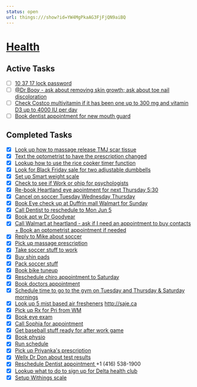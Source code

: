```yaml
---
status: open
url: things:///show?id=YW4MgPkaAG3FjFjQN9aiBQ
---
```


# [Health](things:///show?id=YW4MgPkaAG3FjFjQN9aiBQ)

## Active Tasks

- [ ] [10 37 17 lock password](things:///show?id=9cPkkbnmHHfQa6yrdMhJeW)
- [ ] [@Dr Booy - ask about removing skin growth; ask about toe nail discoloration ](things:///show?id=CpTSUtY9xaa7kbQox43xPK)
- [ ] [Check Costco multivitamin if it has been one up to 300 mg and vitamin D3 up to 4000 IU per day](things:///show?id=4Zraie9jSfojLHT9KvXKfC)
- [ ] [Book dentist appointment for new mouth guard](things:///show?id=2Gh46aMKBRNh3CWUrgZ1VU)

## Completed Tasks

- [x] [Look up how to massage release TMJ scar tissue ](things:///show?id=Qz25wB7J5HnBdo7g2kxr5N)
- [x] [Text the optometrist to have the prescription changed](things:///show?id=RVzRTsZNyN42vLvgWodv8u)
- [x] [Lookup how to use the rice cooker timer function ](things:///show?id=AERn8X3fg39mRNBFfh5VzN)
- [x] [Look for Black Friday sale for two adjustable dumbbells ](things:///show?id=9U8CY6FjkMTbnPa5Dk1Nnb)
- [x] [Set up Smart weight scale](things:///show?id=WCsgVkiog7os7hrR3sBBvr)
- [x] [Check to see if Work or ohip for psychologists](things:///show?id=DcRLdLzFqTc48ksiGpRbCw)
- [x] [Re-book Heartland eye apointment for next Thursday 5:30](things:///show?id=C293dhnteYet8LvF2b5xya)
- [x] [Cancel on soccer Tuesday Wednesday Thursday](things:///show?id=YBRjgjRMoaCxaRoievCN6d)
- [x] [Book Eye check up at Duffrin mall Walmart for Sunday ](things:///show?id=B45jcJStyuEEoSbyhEREUU)
- [x] [Call Dentist to reschedule to Mon Jun 5](things:///show?id=VZC9M4sMztj9UnJpZL7uWa)
- [x] [Book apt w Dr Goodyear ](things:///show?id=FULwquDHAgXvYSgD6o8MCV)
- [x] [Call Walmart at heartland - ask if I need an appointment to buy contacts + Book an optometrist appointment if needed](things:///show?id=Y1ctomUvb4jCiKphxHQ3cN)
- [x] [Reply to Mike about soccer](things:///show?id=3oND1qAsZX297d9mqn3obf)
- [x] [Pick up massage prescription ](things:///show?id=YZMgCcDfDDxzpbnpWmCLFn)
- [x] [Take soccer stuff to work ](things:///show?id=LN2k5HSe1Vvy9MkMW2Bf2P)
- [x] [Buy shin pads ](things:///show?id=P2PgW5iMJSeVmWuw52oHU)
- [x] [Pack soccer stuff](things:///show?id=PykfXF1couPAPUUMsQHqfq)
- [x] [Book bike tuneup ](things:///show?id=GX8LPwjxm5PtsWMGjbJ8Bt)
- [x] [Reschedule chiro appointment to Saturday ](things:///show?id=GDwWGAcjWeEzK7pFxwwr2k)
- [x] [Book doctors appointment ](things:///show?id=RVDsw8zfMR99j2hCew2Du7)
- [x] [Schedule time to go to the gym on Tuesday and Thursday & Saturday mornings](things:///show?id=CDvHjbesUaW59tCNzuq25s)
- [x] [Look up 5 mist based air fresheners](things:///show?id=DRebi4uWnYrkPtCxa7EfQ9)
	http://saje.ca
- [x] [Pick up Rx for Pri from WM](things:///show?id=SdUZCmiEhscdBVQPTdBK4Y)
- [x] [Book eye exam](things:///show?id=Lxr5bxHYb1agpefuhVxMss)
- [x] [Call Sophia for appointment ](things:///show?id=7R3m5qrai7exRuiMf3eDu9)
- [x] [Get baseball stuff ready for after work game](things:///show?id=Am8qGRFxb3gm1uJgSzwEzg)
- [x] [Book physio](things:///show?id=Wh96cihihVodmaQzXW2Dwq)
- [x] [Run schedule ](things:///show?id=Mwb6ui5pFquWhqWsu6cjDF)
- [x] [Pick up Priyanka's prescription](things:///show?id=XaK8M5LR3hdXM1YMjSCp78)
- [x] [Wellx Dr Don about test results ](things:///show?id=KyATuhosHdu48nfxzXqHmG)
- [x] [Reschedule Dentist appointment ](things:///show?id=68c7NaJGFAK1LWkAraCaxP)
	+1 (416) 538-1900
- [x] [Lookup what to do to sign up for Delta health club](things:///show?id=8ntwoqcBa7KEZTNBzewVZv)
- [x] [Setup Withings scale](things:///show?id=P3m2fqRNY1xjQdYTC8WtRC)